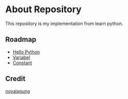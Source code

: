 # About Repository

This repository is my implementation from learn python.

## Roadmap

- [Hello Python](https://github.com/iqbal-rahmatullah/Budak-Python/hello-python)
- [Variabel](https://github.com/iqbal-rahmatullah/Budak-Python/variabel)
- [Constant](https://github.com/iqbal-rahmatullah/Budak-Python/constant)

## Credit

[novalagung](https://github.com/novalagung/dasarpemrogramanpython/raw/ebooks/dasarpemrogramanpython.pdf?v=beta1.20231011)
